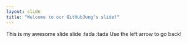 ```yaml
---
layout: slide
title: "Welcome to our GitHubJung's slide!"
---
```

This is my awesome slide slide :tada :tada
Use the left arrow to go back!
